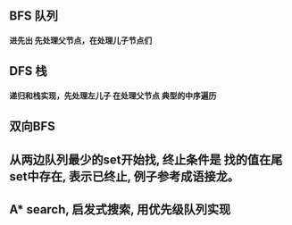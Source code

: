 ## BFS 队列  
#### 进先出 先处理父节点，在处理儿子节点们
## DFS 栈  
#### 递归和栈实现，先处理左儿子 在处理父节点  典型的中序遍历
## 双向BFS
## 从两边队列最少的set开始找, 终止条件是 找的值在尾set中存在, 表示已终止, 例子参考成语接龙。
## A* search, 启发式搜索, 用优先级队列实现

